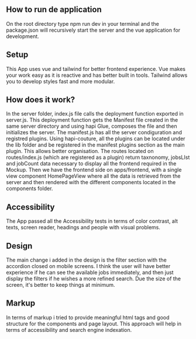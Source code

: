 ## How to run de application

On the root directory type npm run dev in your terminal and the package.json will recursively start the server and the vue application for development.

## Setup

This App uses vue and tailwind for better frontend experience. Vue makes your work easy as it is reactive and has better built in tools. Tailwind allows you to develop styles fast and more modular.

## How does it work?

In the server folder, index.js file calls the deployment function exported in server.js. This deployment function gets the Manifest file created in the same server directory and using hapi Glue, composes the file and then initializes the server. The manifest.js has all the server condiguration and registred plugins. Using hapi-couture, all the plugins can be located under the lib folder and be registered in the manifest plugins section as the main plugin. This allows better organisation. The routes located on routes/index.js (which are registered as a plugin) return taxnonomy, jobsLIst and jobCount data necessary to display all the frontend required in the Mockup. Then we have the frontend side on apps/frontend, with a single view component HomePageView where all the data is retrieved from the server and then rendered with the different components located in the components folder.

## Accessibility

The App passed all the Accessibility tests in terms of color contrast, alt texts, screen reader, headings and people with visual problems.

## Design

The main change i added in the design is the filter section with the accordion closed on mobile screens. I think the user will have better experience if he can see the available jobs immediately, and then just display the filters if he wishes a more refined search. Due the size of the screen, it's better to keep things at minimum.

## Markup

In terms of markup i tried to provide meaningful html tags and good structure for the components and page layout. This approach will help in terms of accessibility and search engine indexation.
